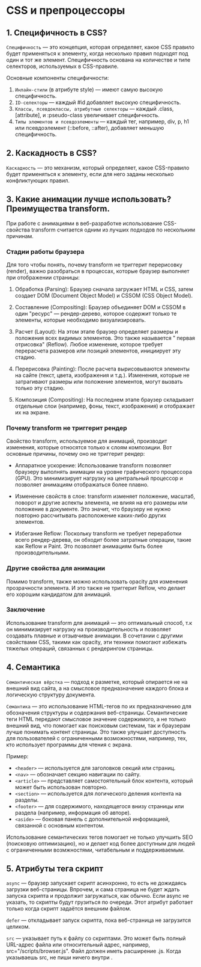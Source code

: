 # **CSS и препроцессоры**

## 1. **Специфичность в CSS?**

`Специфичность` — это концепция, которая определяет, какое CSS правило будет применяться к элементу, когда несколько
правил подходят под один и тот же элемент. Специфичность основана на количестве и типе селекторов, используемых в
CSS-правиле.

Основные компоненты специфичности:

1. `Инлайн-стили` (в атрибуте style) — имеют самую высокую специфичность.
2. `ID-селекторы` — каждый #id добавляет высокую специфичность.
3. `Классы, псевдоклассы, атрибутные селекторы` — каждый .class, [attribute], и :pseudo-class увеличивает специфичность.
4. `Типы элементов и псевдоэлементы` — каждый тег, например, div, p, h1 или псевдоэлемент (::before, ::after), добавляет
   меньшую специфичность.

## 2. **Каскадность в CSS?**

`Каскадность` — это механизм, который определяет, какое CSS-правило будет применяться к элементу, если для него заданы
несколько конфликтующих правил.

## 3. **Какие анимации лучше использовать? Преимущества transform.**

При работе с анимациями в веб-разработке использование CSS-свойства transform считается одним из лучших подходов по
нескольким причинам.

### Стадии работы браузера

Для того чтобы понять, почему transform не триггерит перерисовку (render), важно разобраться в процессах, которые
браузер выполняет при отображении страницы:

1. Обработка (Parsing): Браузер сначала загружает HTML и CSS, затем создает DOM (Document Object Model) и CSSOM (CSS
   Object Model).

2. Составление (Compositing): Браузер объединяет DOM и CSSOM в один "ресурс" — рендер-дерево, которое содержит только те
   элементы, которые необходимо визуализировать.

3. Расчет (Layout): На этом этапе браузер определяет размеры и положения всех видимых элементов. Это также называется "
   первая отрисовка" (Reflow). Любое изменение, которое требует перерасчета размеров или позиций элементов, инициирует
   эту стадию.

4. Перерисовка (Painting): После расчета вырисовываются элементы на сайте (текст, цвета, изображения и т.д.). Изменения,
   которые не затрагивают размеры или положение элементов, могут вызвать только эту стадию.

5. Композиция (Compositing): На последнем этапе браузер складывает отдельные слои (например, фоны, текст, изображения) и
   отображает их на экране.

### Почему transform не триггерит рендер

Свойство transform, используемое для анимаций, производит изменения, которые относятся только к слоям композиции. Вот
основные причины, почему оно не триггерит рендер:

- Аппаратное ускорение: Использование transform позволяет браузеру выполнять анимации на уровне графического
  процессора (GPU). Это минимизирует нагрузку на центральный процессор и позволяет анимациям отображаться более плавно.

- Изменение свойств в слое: transform изменяет положение, масштаб, поворот и другие аспекты элемента, не влияя на его
  размеры или положение в документе. Это значит, что браузеру не нужно повторно рассчитывать расположение каких-либо
  других элементов.

- Избегание Reflow: Поскольку transform не требует переработки всего рендер-дерева, он обходит более затратные операции,
  такие как Reflow и Paint. Это позволяет анимациям быть более производительными.

### Другие свойства для анимации

Помимо transform, также можно использовать opacity для изменения прозрачности элемента. И это также не триггерит Reflow,
что делает его хорошим кандидатом для анимаций.

### Заключение

Использование transform для анимаций — это оптимальный способ, т.к он минимизирует нагрузку на производительность и
позволяет создавать плавные и отзывчивые анимации. В сочетании с другими свойствами CSS, такими как opacity, эти техники
помогают избежать тяжелых операций, связанных с рендерингом страницы.

## 4. **Семантика**

`Семантическая вёрстка` — подход к разметке, который опирается не на внешний вид сайта, а на смысловое предназначение
каждого блока и логическую структуру документа.

`Семантика` — это использование HTML-тегов по их предназначению для обозначения структуры и содержания веб-страницы.
Семантические теги HTML передают смысловое значение содержимого, а не только внешний вид, что помогает как поисковым
системам, так и браузерам лучше понимать контент страницы. Это также улучшает доступность для пользователей с
ограниченными возможностями, например, тех, кто использует программы для чтения с экрана.

Пример:

- `<header>` — используется для заголовков секций или страниц.
- `<nav>` — обозначает секцию навигации по сайту.
- `<article>` — представляет самостоятельный блок контента, который может быть использован повторно.
- `<section>` — используется для логического деления контента на разделы.
- `<footer>` — для содержимого, находящегося внизу страницы или раздела (например, информация об авторе).
- `<aside>` — боковая панель с дополнительной информацией, связанной с основным контентом.

Использование семантических тегов помогает не только улучшить SEO (поисковую оптимизацию), но и делает код более
доступным для людей с ограниченными возмжностями, читабельным и поддерживаемым.

## 5. **Атрибуты тега скрипт**

`async` — браузер запускает скрипт асинхронно, то есть не дожидаясь загрузки веб-страницы. Впрочем, и сама страница не
будет ждать запуска скрипта и продолжит загружаться, как обычно. Если async не указать, то скрипты будут грузиться по
очереди. Этот атрибут работает только когда скрипт задаётся внешним файлом.

`defer` — откладывает запуск скрипта, пока веб-страница не загрузится целиком.

`src` — указывает путь к файлу со скриптами. Это может быть полный URL-адрес файла или относительный адрес, например,
src="/scripts/browser.js". Файл должен иметь расширение .js. Когда указываешь src, не пиши ничего
внутри <script>...</script>.
